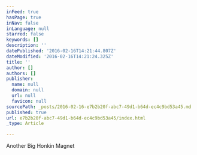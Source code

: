 ```yaml
---
inFeed: true
hasPage: true
inNav: false
inLanguage: null
starred: false
keywords: []
description: ''
datePublished: '2016-02-16T14:21:44.807Z'
dateModified: '2016-02-16T14:21:24.325Z'
title: ''
author: []
authors: []
publisher:
  name: null
  domain: null
  url: null
  favicon: null
sourcePath: _posts/2016-02-16-e7b2b20f-abc7-49d1-b64d-ec4c9bd53a45.md
published: true
url: e7b2b20f-abc7-49d1-b64d-ec4c9bd53a45/index.html
_type: Article

---
```

Another Big Honkin Magnet